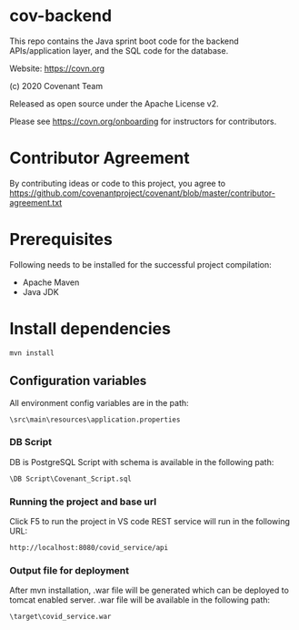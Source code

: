 # cov-backend
This repo contains the Java sprint boot code for the backend APIs/application layer, and the SQL code for the database.

Website: https://covn.org

(c) 2020 Covenant Team

Released as open source under the Apache License v2.

Please see https://covn.org/onboarding for instructors for contributors.

# Contributor Agreement
By contributing ideas or code to this project, you agree to  https://github.com/covenantproject/covenant/blob/master/contributor-agreement.txt

# Prerequisites
Following needs to be installed for the successful project compilation:
* Apache Maven
* Java JDK


# Install dependencies

```
mvn install
```

## Configuration variables

All environment config variables are in the path:

```
\src\main\resources\application.properties
```

### DB Script

DB is PostgreSQL
Script with schema is available in the following path:

```
\DB Script\Covenant_Script.sql
```

### Running the project and base url

Click F5 to run the project in VS code
REST service will run in the following URL:

```
http://localhost:8080/covid_service/api
```

### Output file for deployment

After mvn installation, .war file will be generated which can be deployed to tomcat enabled server.
.war file will be available in the following path:

```
\target\covid_service.war
```

